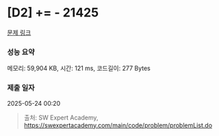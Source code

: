 # [D2] += - 21425 

[문제 링크](https://swexpertacademy.com/main/code/problem/problemDetail.do?contestProbId=AZD8K_UayDoDFAVs) 

### 성능 요약

메모리: 59,904 KB, 시간: 121 ms, 코드길이: 277 Bytes

### 제출 일자

2025-05-24 00:20



> 출처: SW Expert Academy, https://swexpertacademy.com/main/code/problem/problemList.do